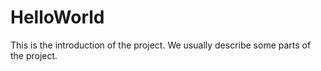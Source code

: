 # HelloWorld
This is the introduction of the project. We usually describe some parts of the project.
